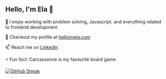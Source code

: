 ## Hello, I'm Ela 👋


🔭 I enjoy working with problem solving, Javascript, and everything related to frontend development

🌱 Checkout my profile at [helloimela.com](https://helloimela.com/)

📫 Reach me on [LinkedIn](https://www.linkedin.com/in/elayudhanira/)

⚡ Fun fact: Carcassonne is my favourite board game

[![GitHub Streak](https://streak-stats.demolab.com?user=helloimela&theme=tokyonight&hide_border=true)](https://git.io/streak-stats)

